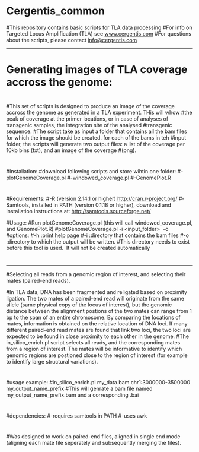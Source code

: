 # Cergentis_common
#This repository contains basic scripts for TLA data processing
#For info on Targeted Locus Amplification (TLA) see www.cergentis.com
#For questions about the scripts, please contact info@cergentis.com

--------------------------------------------------------------------------------------------------


# Generating images of TLA coverage accross the genome:
#
#This set of scripts is designed to produce an image of the coverage accross the genome as generated in a TLA experiment. THis will whow #the peak of coverage at the primer locations, or in case of analyses of transgenic samples, the integration site of the analysed #transgenic sequence.
#The script take as input a folder that contains all the bam files for which the image should be created. for each of the bams in teh #input folder, the scripts will generate two output files: a list of the coverage per 10kb bins (txt), and an image of the coverage #(png).
#
#Installation:
#download following scripts and store wihtin one folder:
#-plotGenomeCoverage.pl
#-windowed_coverage.pl
#-GenomePlot.R
#
#Requirements:
#-R (version 2.14.1 or higher) http://cran.r-project.org/
#-Samtools, installed in PATH (version 0.1.18 or higher), download and installation instructions at: http://samtools.sourceforge.net/

#Usage: 
#Run plotGenomeCoverage.pl (this will call windowed_coverage.pl, and GenomePlot.R)
#plotGenomeCoverage.pl -i <input_folder>  -o <output-folder>
#options:
#-h :print help page
#-i :directory that contains the bam files 
#-o :directory to which the output will be written. 
#This directory needs to exist before this tool is used.  It will not be created automatically 
#
--------------------------------------------------------------------------------------------------------
#Selecting all reads from a genomic region of interest, and selecting their mates (paired-end reads). 

#In TLA data, DNA has been fragmented and religated based on proximity ligation. The two mates of a paired-end read will originate from the same allele (same physical copy of the locus of interest), but the genomic distance between the alignment postions of the two mates can range from 1 bp to the span of an entire chromosome. By comparing the locations of mates, information is obtained on the relative location of DNA loci. If many different paired-end read mates are found that link two loci, the two loci are expected to be found in close proximity to each other in the genome. 
#The in_silico_enrich.pl script selects all reads, and the corresponding mates from a region of interest. The mates will be informative to identify which genomic regions are postioned close to the region of interest (for example to identify large structural variations).
#
#usage example:
#in_silico_enrich.pl my_data.bam chr1:3000000-3500000 my_output_name_prefix
#This will genrate a bam file named my_output_name_prefix.bam and a corresponding .bai
#
#dependencies:
#-requires samtools in PATH
#-uses awk
#
#Was designed to work on paired-end files, aligned in single end mode (aligning each mate file seperately and subsequently merging the files).







